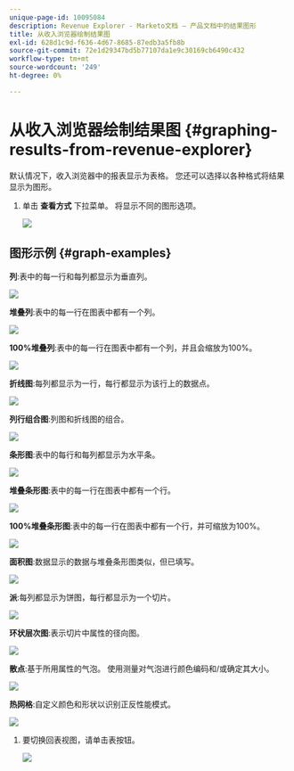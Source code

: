 ```yaml
---
unique-page-id: 10095084
description: Revenue Explorer - Marketo文档 — 产品文档中的结果图形
title: 从收入浏览器绘制结果图
exl-id: 628d1c9d-f636-4d67-8685-87edb3a5fb8b
source-git-commit: 72e1d29347bd5b77107da1e9c30169cb6490c432
workflow-type: tm+mt
source-wordcount: '249'
ht-degree: 0%

---
```


# 从收入浏览器绘制结果图 {#graphing-results-from-revenue-explorer}

默认情况下，收入浏览器中的报表显示为表格。 您还可以选择以各种格式将结果显示为图形。

1. 单击 **查看方式** 下拉菜单。 将显示不同的图形选项。

   ![](assets/one-1.png)

## 图形示例 {#graph-examples}

**列**:表中的每一行和每列都显示为垂直列。

![](assets/column.png)

**堆叠列**:表中的每一行在图表中都有一个列。

![](assets/stacked-column.png)

**100%堆叠列**:表中的每一行在图表中都有一个列，并且会缩放为100%。

![](assets/100-stacked-column.png)

**折线图**:每列都显示为一行，每行都显示为该行上的数据点。

![](assets/line.png)

**列行组合图**:列图和折线图的组合。

![](assets/column-line-combo.png)

**条形图**:表中的每行和每列都显示为水平条。

![](assets/bar.png)

**堆叠条形图**:表中的每一行在图表中都有一个行。

![](assets/stacked-bar.png)

**100%堆叠条形图**:表中的每一行在图表中都有一个行，并可缩放为100%。

![](assets/100-stacked-bar.png)

**面积图**:数据显示的数据与堆叠条形图类似，但已填写。

![](assets/area.png)

**派**:每列都显示为饼图，每行都显示为一个切片。

![](assets/pie.png)

**环状层次图**:表示切片中属性的径向图。

![](assets/sunburst.png)

**散点**:基于所用属性的气泡。 使用测量对气泡进行颜色编码和/或确定其大小。

![](assets/scatter.png)

**热网格**:自定义颜色和形状以识别正反性能模式。

![](assets/heat-grid.png)

1. 要切换回表视图，请单击表按钮。

   ![](assets/two-1.png)
